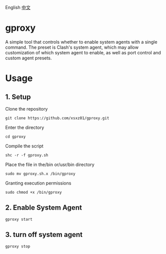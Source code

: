 English [中文](./readme.md)
# gproxy
A simple tool that controls whether to enable system agents with a single command. The preset is Clash's system agent, which may allow customization of which system agent to enable, as well as port control and custom agent presets.
# Usage

## 1. Setup
Clone the repository
```
git clone https://github.com/xsxz01/gproxy.git
```
Enter the directory
```
cd gproxy
```
Compile the script
```
shc -r -f gproxy.sh
```
Place the file in the/bin or/usr/bin directory
```
sudo mv gproxy.sh.x /bin/gproxy
```
Granting execution permissions
```
sudo chmod +x /bin/gproxy
```
## 2. Enable System Agent
```
gproxy start
```

## 3. turn off system agent
```
gproxy stop
```